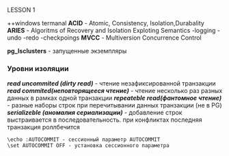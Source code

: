 LESSON 1


++windows termanal
**ACID** - Atomic, Consistency, Isolation,Durabality
**ARIES** - Algoritms of Recovery and Isolation Exploting Semantics
-logging
-undo
-redo
-checkpoings
**MVCC** - Multiversion Concurrence Control

**pg_lsclusters** - запущенные экземпляры 

### Уровни изоляции

***read uncommited (dirty read)*** - чтение незафиксированной транзакции
***read commited(неповторящееся чтение)*** - чтение несколько раз разных данных в рамках одной транзакции
***repeateble read(фантомное чтение)*** - разные наборы строк при перечитывании данных транзакции (не в PG)
***serializeble (аномалия сериализации)*** - добавление строк выстраивается в последовательность. при конфликтах последняя транзакция роллбечится

```
\echo :AUTOCOMMIT - сессионный параметр AUTOCOMMIT
\set AUTOCOMMIT OFF - установка сессионного параметра
```
